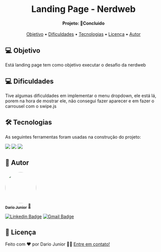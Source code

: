 <h1 align="center">
    Landing Page - Nerdweb
</h1>
<h4 align="center"> 
Projeto: 🚀Concluido
</h4>
<p align="center">
 <a href="#-objetivo">Objetivo</a> •
 <a href="#-objetivo">Dificuldades</a> •
 <a href="#-tecnologias">Tecnologias</a> •  
 <a href="#-licenca">Licença</a> • 
 <a href="#-autor">Autor</a>
</p>

## 💻 Objetivo
 
 Está landing page tem como objetivo executar o desafio da nerdweb <br>
 
## 💻 Dificuldades

Tive algumas dificuldades em implementar o menu dropdown, ele está lá, porem na hora de mostrar ele, não consegui fazer aparecer e em fazer o carrousel com o swipe.js


## 🛠 Tecnologias

As seguintes ferramentas foram usadas na construção do projeto:

<img src="https://img.shields.io/badge/html5-%23E34F26.svg?style=for-the-badge&logo=html5&logoColor=white">
<img src="https://img.shields.io/badge/css3-%231572B6.svg?style=for-the-badge&logo=css3&logoColor=white">
<img src="https://img.shields.io/badge/javascript-%23323330.svg?style=for-the-badge&logo=javascript&logoColor=%23F7DF1E">


## 🦸 Autor

<a href="https://dariojunior.netlify.app/">
 <img style="border-radius: 50%;" src="https://avatars.githubusercontent.com/u/62716267?v=4" width="100px;" alt=""/>
 <br />
 <sub><b>Dario Junior</b></sub></a> <a href="https://dariojunior.netlify.app/">🚀</a>
 <br />

[![Linkedin Badge](https://img.shields.io/badge/-Dario-blue?style=flat-square&logo=Linkedin&logoColor=white&link=https://www.linkedin.com/in/dariocode/)](https://www.linkedin.com/in/dariocode/) 
[![Gmail Badge](https://img.shields.io/badge/-darioarjr321@gmail.com-c14438?style=flat-square&logo=Gmail&logoColor=white&link=mailto:darioarjr321@gmail.com)](mailto:darioarjr321@gmail.com)



## 📝 Licença


Feito com ❤️ por Dario Junior 👋🏽 [Entre em contato!](https://www.linkedin.com/in/dariocode/)
